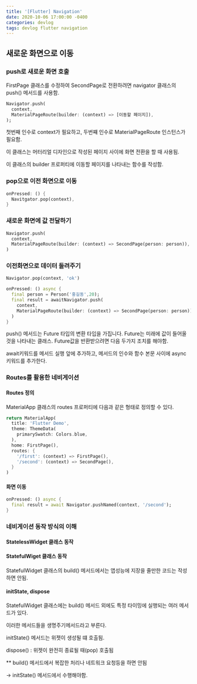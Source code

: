 ```yaml
---
title: '[Flutter] Navigation'
date: 2020-10-06 17:00:00 -0400
categories: devlog
tags: devlog flutter navigation
---
```


## 새로운 화면으로 이동

### push로 새로운 화면 호출

FirstPage 클래스를 수정하여 SecondPage로 전환하려면 navigator 클래스의 push() 메서드를 사용함.

```dart
Navigator.push(
  context,
  MaterialPageRoute(builder: (context) => [이동할 페이지]),
);
```

첫번째 인수로 context가 필요하고, 두번쨰 인수로 MaterialPageRoute 인스턴스가 필요함.

이 클래스는 머터리얼 디자인으로 작성된 페이지 사이에 화면 전환을 할 때 사용됨.

이 클래스의 builder 프로퍼티에 이동할 페이지를 나타내는 함수를 작성함.

### pop으로 이전 화면으로 이동

```dart
onPressed: () {
  Navitgator.pop(context),
}
```

### 새로운 화면에 값 전달하기

```dart
Navigator.push(
  context,
  MaterialPageRoute(builder: (context) => SecondPage(person: person)),
)
```

### 이전화면으로 데이터 돌려주기

```dart
Navigator.pop(context, 'ok')
```

```dart
onPressed: () async {
  final person = Person('홍길동',20);
  final result = awaitNavigator.push(
    context,
    MaterialPageRoute(builder: (context) => SecondPage(person: person)),
  )
}
```

push() 메서드는 Future 타입의 변환 타입을 가집니다. Future는 미래에 값이 들어올 것을 나타내는 클래스. Future값을 반환받으려면 다음 두가지 조치를 해야함.

await키워드를 메서드 실행 앞에 추가하고, 메서드의 인수와 함수 본문 사이에 async키워드를 추가한다.

### Routes를 활용한 네비게이션

#### Routes 정의

MaterialApp 클래스의 routes 프로퍼티에 다음과 같은 형태로 정의할 수 있다.

```dart
return MaterialApp(
  title: 'Flutter Demo',
  theme: ThemeData(
    primarySwatch: Colors.blue,
  ),
  home: FirstPage(),
  routes: {
    '/first': (context) => FirstPage(),
    '/second': (context) => SecondPage(),
  }
)
```

#### 화면 이동

```dart
onPressed: () async {
  final result = await Navigator.pushNamed(context, '/second');
}
```

### 네비게이션 동작 방식의 이해

#### StatelessWidget 클래스 동작

#### StatefulWiget 클래스 동작

StatefulWidget 클래스의 build() 메서드에서는 앱성능에 지장을 줄만한 코드는 작성하면 안됨.

#### initState, dispose

StatefulWidget 클래스에는 build() 메서드 외에도 특정 타이밍에 실행되는 여러 메서드가 있다.

이러한 메서드들을 생명주기메서드라고 부른다.

initState() 메서드는 위젯이 생성될 떄 호출됨.

dispose() : 위젯이 완전히 종료될 때(pop) 호출됨

\*\* build() 메서드에서 복잡한 처리나 네트워크 요청등을 하면 안됨

-> initState() 메서드에서 수행해야함.

